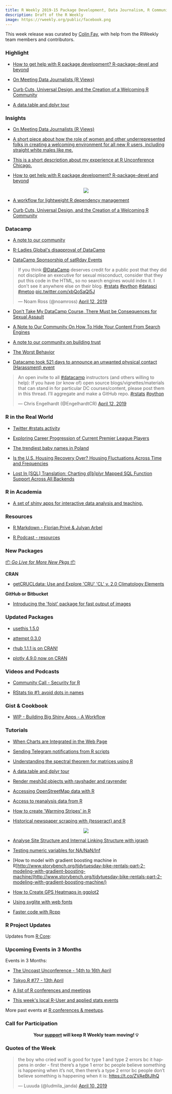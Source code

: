 ```yaml
---
title: R Weekly 2019-15 Package Development, Data Journalism, R Community
description: Draft of the R Weekly
image: https://rweekly.org/public/facebook.png
---
```


This week release was curated by [Colin Fay](https://twitter.com/_colinfay), with help from the RWeekly team members and contributors.

###  Highlight

+ [How to get help with R package development? R-package-devel and beyond](https://blog.r-hub.io/2019/04/11/r-package-devel/)

+ [On Meeting Data Journalists (R Views)](https://rviews.rstudio.com/2019/04/08/some-impressions-from-ire-car-2019/)

+ [Curb Cuts, Universal Design, and the Creation of a Welcoming R Community](https://rfortherestofus.com/2019/04/curb-cuts-universal-design-welcoming-r-community/)

+ [A data.table and dplyr tour](https://atrebas.github.io/post/2019-03-03-datatable-dplyr/)


### Insights

+ [On Meeting Data Journalists (R Views)](https://rviews.rstudio.com/2019/04/08/some-impressions-from-ire-car-2019/)

+ [A short piece about how the role of women and other underrepresented folks in creating a welcoming environment for all new R users, including straight white males like me.](https://rfortherestofus.com/2019/04/curb-cuts-universal-design-welcoming-r-community/)

+ [This is a short description about my experience at R Unconference Chicago. ](http://www.thinkingondata.com/my-experience-at-r-unconference-chicago-2019/)

+ [How to get help with R package development? R-package-devel and beyond](https://blog.r-hub.io/2019/04/11/r-package-devel/)

<picture>
    <div align = "center"><img src ="https://blog.r-hub.io/2019-04-11-r-pkg-devel/topics20-1.png"></div>
</picture>

+ [A workflow for lightweight R dependency management](https://milesmcbain.xyz/packrat-lite/)

+ [Curb Cuts, Universal Design, and the Creation of a Welcoming R Community](https://rfortherestofus.com/2019/04/curb-cuts-universal-design-welcoming-r-community/)

### Datacamp

+ [A note to our community](https://www.datacamp.com/community/blog/note-to-our-community)

+ [R-Ladies Global's disapproval of DataCamp](https://blog.rladies.org/post/statement-about-datacamp/)

+ [DataCamp Sponsorship of satRday Events](https://satrdays.org/blog/2019/04/14/datacamp-sponsorship/)

<blockquote class="twitter-tweet"><p lang="en" dir="ltr">If you think <a href="https://twitter.com/DataCamp?ref_src=twsrc%5Etfw">@DataCamp</a> deserves credit for a public post that they did not discipline an executive for sexual misconduct, consider that they put this code in the HTML, so no search engines would index it. I don&#39;t see it anywhere else on their blog. <a href="https://twitter.com/hashtag/rstats?src=hash&amp;ref_src=twsrc%5Etfw">#rstats</a> <a href="https://twitter.com/hashtag/python?src=hash&amp;ref_src=twsrc%5Etfw">#python</a> <a href="https://twitter.com/hashtag/datasci?src=hash&amp;ref_src=twsrc%5Etfw">#datasci</a> <a href="https://twitter.com/hashtag/metoo?src=hash&amp;ref_src=twsrc%5Etfw">#metoo</a> <a href="https://t.co/xbQoSaQl5J">pic.twitter.com/xbQoSaQl5J</a></p>&mdash; Noam Ross (@noamross) <a href="https://twitter.com/noamross/status/1116709899159916544?ref_src=twsrc%5Etfw">April 12, 2019</a></blockquote> 

+ [Don’t Take My DataCamp Course, There Must be Consequences for Sexual Assault](https://noamross.github.io/datacamp-sexual-assault/)

+ [A Note to Our Community On How To Hide Your Content From Search Engines](https://rud.is/b/2019/04/12/a-note-to-our-community-on-how-to-hide-your-content-from-search-engines/)

+ [A note to our community on building trust](https://dhavide.github.io/a-note-to-our-commuity-on-building-trust.html)

+ [The Worst Behavior](http://third-bit.com/2019/04/05/the-worst-behavior.html)

+ [Datacamp took 521 days to announce an unwanted physical contact (Harassment) event](https://www.reddit.com/r/rstats/comments/barrcd/datacamp_took_521_days_to_announce_an_unwanted/)

<blockquote class="twitter-tweet"><p lang="en" dir="ltr">An open invite to all <a href="https://twitter.com/hashtag/datacamp?src=hash&amp;ref_src=twsrc%5Etfw">#datacamp</a> instructors (and others willing to help): If you have (or know of) open source blogs/vignettes/materials that can stand in for particular DC courses/content, please post them in this thread. I’ll aggregate and make a GitHub repo. <a href="https://twitter.com/hashtag/rstats?src=hash&amp;ref_src=twsrc%5Etfw">#rstats</a> <a href="https://twitter.com/hashtag/python?src=hash&amp;ref_src=twsrc%5Etfw">#python</a></p>&mdash; Chris Engelhardt (@EngelhardtCR) <a href="https://twitter.com/EngelhardtCR/status/1116743032492253185?ref_src=twsrc%5Etfw">April 12, 2019</a></blockquote> 

### R in the Real World


+ [Twitter #rstats activity](https://coolbutuseless.github.io/2019/04/09/twitter-rstats-activity/)

+ [Exploring Career Progression of Current Premier League Players](https://wiscostret.wordpress.com/2019/03/28/pl-career-progression/)

+ [The trendiest baby names in Poland](https://olgamie.github.io/2019/04/10/the-trendiest-baby-names-in-poland/)

+ [Is the U.S. Housing Recovery Over? Housing Fluctuations Across Time and Frequencies](http://lenkiefer.com/2019/04/11/is-the-u-s-housing-recovery-over-housing-fluctuations-across-time-and-frequencies/)

+ [Lost In [SQL] Translation: Charting d[b]plyr Mapped SQL Function Support Across All Backends](https://rud.is/b/2019/04/10/lost-in-sql-translation-charting-dbplyr-mapped-sql-function-support-across-all-backends/)


###  R in Academia

+ [A set of shiny apps for interactive data analysis and teaching. ](https://blog.rsquaredacademy.com/shiny-apps/)

###  Resources

+ [R Markdown - Florian Privé & Julyan Arbel](https://privefl.github.io/R-presentation/rmarkdown#1)

+ [R Podcast - resources](https://r-podcast.org/resources/)

###  New Packages

<p class="added-hostname"><a href="https://rweekly.org/live" target="_blank" class="externalLink">📦 <i>Go Live for More New Pkgs</i> 📦</a></p>

**CRAN**

+ [getCRUCLdata: Use and Explore 'CRU' 'CL' v. 2.0 Climatology Elements](https://cran.r-project.org/web/packages/getCRUCLdata/index.html)


**GitHub or Bitbucket**

+ [Introducing the 'foist' package for fast output of images](https://coolbutuseless.github.io/2019/04/11/introducing-the-foist-package-for-fast-output-of-images/)

### Updated Packages

+ [usethis 1.5.0](https://www.tidyverse.org/articles/2019/04/usethis-1.5.0/)

+ [attempt 0.3.0](https://colinfay.me/attempt-0-3-0/)

+ [rhub 1.1.1 is on CRAN!](https://blog.r-hub.io/2019/04/08/rhub-1.1.1/)

+ [plotly 4.9.0 now on CRAN](https://blog.cpsievert.me/2019/04/11/plotly-4-9-0-now-on-cran/)


###  Videos and Podcasts

+ [Community Call - Security for R](https://ropensci.org/blog/2019/04/09/commcall-may2019/)

+ [RStats tip #1: avoid dots in names](https://www.youtube.com/watch?v=IoWDQ6rx6yA)

### Gist & Cookbook

+ [WIP - Building Big Shiny Apps - A Workflow](https://thinkr-open.github.io/building-shiny-apps-workflow/)


###  Tutorials

+ [When Charts are Integrated in the Web Page](http://jkunst.com/blog/posts/2019-04-08-when-charts-are-integrated-in-the-web-page/)

+ [Sending Telegram notifications from R scripts](https://eugejoh.netlify.com/post/tg-notifications-r/)

+ [Understanding the spectral theorem for matrices using R](https://juanitorduz.github.io/the-spectral-theorem-for-matrices/)

+ [A data.table and dplyr tour](https://atrebas.github.io/post/2019-03-03-datatable-dplyr/)


+ [Render mesh3d objects with rayshader and rayrender](https://statnmap.com/2019-04-02-mesh3d-rayshader-and-rayrender/)

+ [Accessing OpenStreetMap data with R](https://dominicroye.github.io/en/2018/accessing-openstreetmap-data-with-r/)

+ [Access to 
reanalysis data from R](https://dominicroye.github.io/en/2018/access-to-climate-reanalysis-data-from-r/)

+ [How to create 'Warming Stripes' in R](https://dominicroye.github.io/en/2018/how-to-create-warming-stripes-in-r/)

+ [Historical newspaper scraping with {tesseract} and R](https://www.brodrigues.co/blog/2019-04-07-historical_newspaper_scraping_tesseract/)

<picture>
<div align = "center"><img src = "https://d33wubrfki0l68.cloudfront.net/e4f6ef0cdeb1cc2ae61b5e5d67c5274aab6f2552/001c7/blog/2019-04-07-historical_newspaper_scraping_tesseract_files/figure-html/unnamed-chunk-9-1.png"></div>
</picture>

+ [Analyse Site Structure and Internal Linking Structure with igraph](https://lucidmanager.org/analyse-site-structure/)

+ [Testing numeric variables for NA/NaN/Inf](https://statisticaloddsandends.wordpress.com/2019/04/09/testing-numeric-variables-for-na-nan-inf/)

+ [How to model with gradient boosting machine in R]http://www.storybench.org/tidytuesday-bike-rentals-part-2-modeling-with-gradient-boosting-machine/(http://www.storybench.org/tidytuesday-bike-rentals-part-2-modeling-with-gradient-boosting-machine/)

+ [How to Create GPS Heatmaps in ggplot2](https://link.medium.com/YpaLsaKLPV)

+ [Using svglite with web fonts](http://freerangestats.info/blog/2019/04/07/fonts-and-stuff)

+ [Faster code with Rcpp](https://mikewk.com/post/2019-04-10-faster-code-with-rcpp/)

<!--<div class="post-more-begi
n></div><div class="post-more-end"></div>-->

###  R Project Updates

Updates from [R Core](http://developer.r-project.org/blosxom.cgi/R-devel/NEWS):

###  Upcoming Events in 3 Months

Events in 3 Months:

+ [The Uncoast Unconference - 14th to 16th April](http://uuconf.rbind.io/)

+ [Tokyo.R #77 - 13th April](https://tokyor.connpass.com/event/125793/)

+ [A list of R conferences and meetings](https://jumpingrivers.github.io/meetingsR/events.html)

+ [This week's local R-User and applied stats events](https://community.rstudio.com/c/irl)

More past events at [R conferences & meetups](https://conf.rweekly.org).


###  Call for Participation


<p class="hide-support added-hostname support-rweekly" style="text-align: center;font-weight: bold;">Your <a class="non-visited externalLink" href="https://www.patreon.com/rweekly" onclick="pas(this)">support</a> will keep R Weekly team moving! 💡</p>

###  Quotes of the Week

<blockquote class="twitter-tweet" data-conversation="none"><p lang="en" dir="ltr">the boy who cried wolf is good for type 1 and type 2 errors bc it happens in order - first there’s a type 1 error bc people believe something is happening when it’s not, then there’s a type 2 error bc people don’t believe something is happening when it is: <a href="https://t.co/ZVAeBtJlhQ">https://t.co/ZVAeBtJlhQ</a></p>&mdash; Luuuda (@ludmila_janda) <a href="https://twitter.com/ludmila_janda/status/1116015559592820737?ref_src=twsrc%5Etfw">April 10, 2019</a></blockquote>
